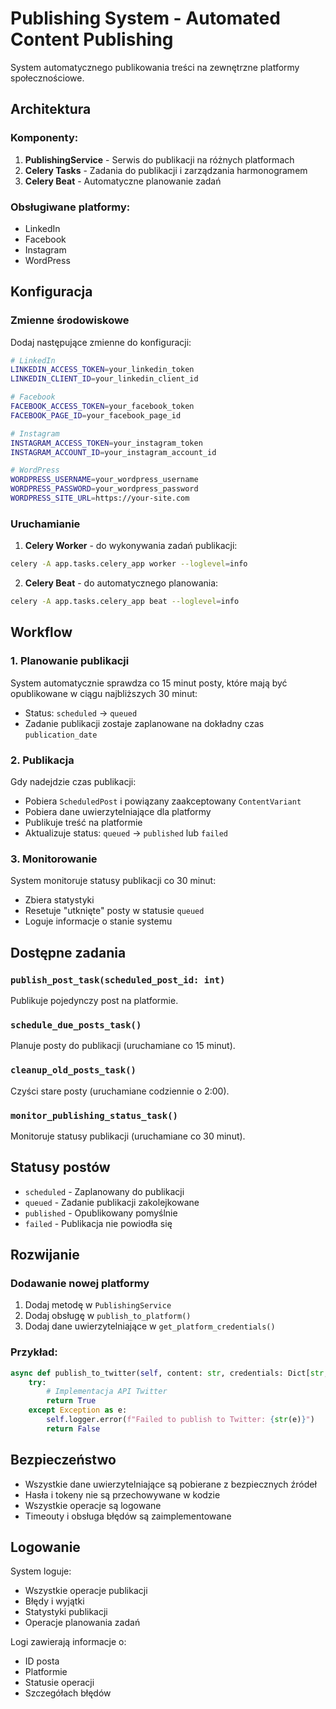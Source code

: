 # Publishing System - Automated Content Publishing

System automatycznego publikowania treści na zewnętrzne platformy społecznościowe.

## Architektura

### Komponenty:
1. **PublishingService** - Serwis do publikacji na różnych platformach
2. **Celery Tasks** - Zadania do publikacji i zarządzania harmonogramem
3. **Celery Beat** - Automatyczne planowanie zadań

### Obsługiwane platformy:
- LinkedIn
- Facebook  
- Instagram
- WordPress

## Konfiguracja

### Zmienne środowiskowe

Dodaj następujące zmienne do konfiguracji:

```bash
# LinkedIn
LINKEDIN_ACCESS_TOKEN=your_linkedin_token
LINKEDIN_CLIENT_ID=your_linkedin_client_id

# Facebook
FACEBOOK_ACCESS_TOKEN=your_facebook_token
FACEBOOK_PAGE_ID=your_facebook_page_id

# Instagram
INSTAGRAM_ACCESS_TOKEN=your_instagram_token
INSTAGRAM_ACCOUNT_ID=your_instagram_account_id

# WordPress
WORDPRESS_USERNAME=your_wordpress_username
WORDPRESS_PASSWORD=your_wordpress_password
WORDPRESS_SITE_URL=https://your-site.com
```

### Uruchamianie

1. **Celery Worker** - do wykonywania zadań publikacji:
```bash
celery -A app.tasks.celery_app worker --loglevel=info
```

2. **Celery Beat** - do automatycznego planowania:
```bash
celery -A app.tasks.celery_app beat --loglevel=info
```

## Workflow

### 1. Planowanie publikacji

System automatycznie sprawdza co 15 minut posty, które mają być opublikowane w ciągu najbliższych 30 minut:

- Status: `scheduled` → `queued`
- Zadanie publikacji zostaje zaplanowane na dokładny czas `publication_date`

### 2. Publikacja

Gdy nadejdzie czas publikacji:

- Pobiera `ScheduledPost` i powiązany zaakceptowany `ContentVariant`
- Pobiera dane uwierzytelniające dla platformy
- Publikuje treść na platformie
- Aktualizuje status: `queued` → `published` lub `failed`

### 3. Monitorowanie

System monitoruje statusy publikacji co 30 minut:

- Zbiera statystyki
- Resetuje "utknięte" posty w statusie `queued`
- Loguje informacje o stanie systemu

## Dostępne zadania

### `publish_post_task(scheduled_post_id: int)`
Publikuje pojedynczy post na platformie.

### `schedule_due_posts_task()`
Planuje posty do publikacji (uruchamiane co 15 minut).

### `cleanup_old_posts_task()`
Czyści stare posty (uruchamiane codziennie o 2:00).

### `monitor_publishing_status_task()`
Monitoruje statusy publikacji (uruchamiane co 30 minut).

## Statusy postów

- `scheduled` - Zaplanowany do publikacji
- `queued` - Zadanie publikacji zakolejkowane
- `published` - Opublikowany pomyślnie
- `failed` - Publikacja nie powiodła się

## Rozwijanie

### Dodawanie nowej platformy

1. Dodaj metodę w `PublishingService`
2. Dodaj obsługę w `publish_to_platform()`
3. Dodaj dane uwierzytelniające w `get_platform_credentials()`

### Przykład:

```python
async def publish_to_twitter(self, content: str, credentials: Dict[str, Any]) -> bool:
    try:
        # Implementacja API Twitter
        return True
    except Exception as e:
        self.logger.error(f"Failed to publish to Twitter: {str(e)}")
        return False
```

## Bezpieczeństwo

- Wszystkie dane uwierzytelniające są pobierane z bezpiecznych źródeł
- Hasła i tokeny nie są przechowywane w kodzie
- Wszystkie operacje są logowane
- Timeouty i obsługa błędów są zaimplementowane

## Logowanie

System loguje:
- Wszystkie operacje publikacji
- Błędy i wyjątki
- Statystyki publikacji
- Operacje planowania zadań

Logi zawierają informacje o:
- ID posta
- Platformie
- Statusie operacji
- Szczegółach błędów 